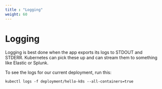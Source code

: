 ```yaml
---
title : "Logging"
weight: 60
---
```


# Logging

Logging is best done when the app exports its logs to STDOUT and STDERR. Kubernetes can pick these up and can stream them to something like Elastic or Splunk.

To see the logs for our current deployment, run this: 
```
kubectl logs -f deployment/hello-k8s --all-containers=true
```